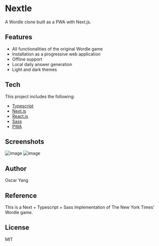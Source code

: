 # Nextle

A Wordle clone built as a PWA with Next.js.

## Features

-   All functionalities of the original Wordle game
-   Installation as a progressive web application
-   Offline support
-   Local daily answer generation
-   Light and dark themes

## Tech

This project includes the following:

-   [Typescript](https://www.typescriptlang.org/)
-   [Next.js](https://nextjs.org/)
-   [React.js](https://reactjs.org/)
-   [Sass](https://sass-lang.com/)
-   [PWA](https://developer.mozilla.org/en-US/docs/Web/Progressive_web_apps)

## Screenshots

![image](https://user-images.githubusercontent.com/117616805/233892738-58e7fa8d-0241-44d2-b732-532f076b0442.png)
![image](https://user-images.githubusercontent.com/117616805/233892698-059fcc3a-6cde-4eed-9b93-fc22f7262b5f.png)


## Author

Oscar Yang

## Reference

This is a Next + Typescript + Sass implementation of The New York Times' Wordle game.

## License

MIT
